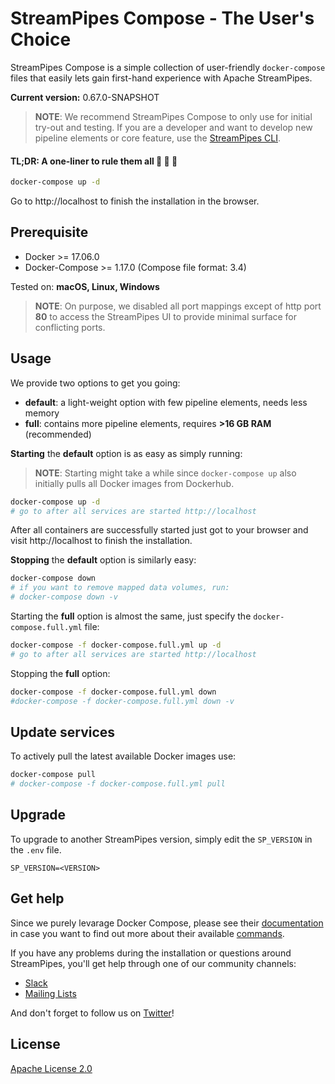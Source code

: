 <!--
  ~ Licensed to the Apache Software Foundation (ASF) under one or more
  ~ contributor license agreements.  See the NOTICE file distributed with
  ~ this work for additional information regarding copyright ownership.
  ~ The ASF licenses this file to You under the Apache License, Version 2.0
  ~ (the "License"); you may not use this file except in compliance with
  ~ the License.  You may obtain a copy of the License at
  ~
  ~    http://www.apache.org/licenses/LICENSE-2.0
  ~
  ~ Unless required by applicable law or agreed to in writing, software
  ~ distributed under the License is distributed on an "AS IS" BASIS,
  ~ WITHOUT WARRANTIES OR CONDITIONS OF ANY KIND, either express or implied.
  ~ See the License for the specific language governing permissions and
  ~ limitations under the License.
  ~
  -->
# StreamPipes Compose - The User's Choice
StreamPipes Compose is a simple collection of user-friendly `docker-compose` files that easily lets gain first-hand experience with Apache StreamPipes.

**Current version:** 0.67.0-SNAPSHOT

> **NOTE**: We recommend StreamPipes Compose to only use for initial try-out and testing. If you are a developer and want to develop new pipeline elements or core feature, use the [StreamPipes CLI](../cli).

#### TL;DR: A one-liner to rule them all :tada: :tada: :tada:

```bash
docker-compose up -d
```
Go to http://localhost to finish the installation in the browser.

## Prerequisite
* Docker >= 17.06.0
* Docker-Compose >= 1.17.0 (Compose file format: 3.4)

Tested on: **macOS, Linux, Windows**

> **NOTE**: On purpose, we disabled all port mappings except of http port **80** to access the StreamPipes UI to provide minimal surface for conflicting ports.

## Usage
We provide two options to get you going:

- **default**: a light-weight option with few pipeline elements, needs less memory
- **full**:  contains more pipeline elements, requires **>16 GB RAM** (recommended)

**Starting** the **default** option is as easy as simply running:
> **NOTE**: Starting might take a while since `docker-compose up` also initially pulls all Docker images from Dockerhub.

```bash
docker-compose up -d
# go to after all services are started http://localhost
```
After all containers are successfully started just got to your browser and visit http://localhost to finish the installation.

**Stopping** the **default** option is similarly easy:
```bash
docker-compose down
# if you want to remove mapped data volumes, run:
# docker-compose down -v
```

Starting the **full** option is almost the same, just specify the `docker-compose.full.yml` file:
```bash
docker-compose -f docker-compose.full.yml up -d
# go to after all services are started http://localhost
```
Stopping the **full** option:
```bash
docker-compose -f docker-compose.full.yml down
#docker-compose -f docker-compose.full.yml down -v
```

## Update services
To actively pull the latest available Docker images use:
```bash
docker-compose pull
# docker-compose -f docker-compose.full.yml pull
```

## Upgrade
To upgrade to another StreamPipes version, simply edit the `SP_VERSION` in the `.env` file.
```
SP_VERSION=<VERSION>
```

## Get help
Since we purely levarage Docker Compose, please see their [documentation](https://docs.docker.com/compose/) in case you want to find out more about their available [commands](https://docs.docker.com/compose/reference/overview/).

If you have any problems during the installation or questions around StreamPipes, you'll get help through one of our community channels:

- [Slack](https://slack.streampipes.org)
- [Mailing Lists](https://streampipes.apache.org/mailinglists.html)

And don't forget to follow us on [Twitter](https://twitter.com/streampipes)!

## License
[Apache License 2.0](../LICENSE)
